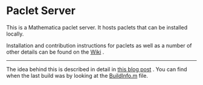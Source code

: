 <a id="paclet-server" style="width:0;height:0;margin:0;padding:0;">&zwnj;</a>

# Paclet Server

This is a Mathematica paclet server. It hosts paclets that can be installed locally.

Installation and contribution instructions for paclets as well as a number of other details can be found on the  [Wiki](https://github.com/paclets/PacletServer/wiki) .

---

The idea behind this is described in detail in  [this blog post](https://www.wolframcloud.com/objects/b3m2a1/home/building-a-mathematica-package-ecosystem-part-1.html#main-content) . You can find when the last build was by looking at the  [BuildInfo.m](https://github.com/MathematicaPacletServer/PacletServer/blob/master/BuildInfo.m)  file.